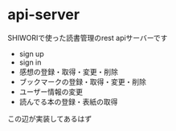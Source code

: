 # api-server

SHIWORIで使った読書管理のrest apiサーバーです
- sign up
- sign in
- 感想の登録・取得・変更・削除
- ブックマークの登録・取得・変更・削除
- ユーザー情報の変更
- 読んでる本の登録・表紙の取得

この辺が実装してあるはず
